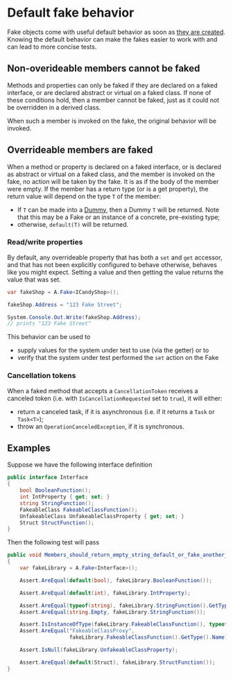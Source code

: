 # Default fake behavior

Fake objects come with useful default behavior as soon as
[they are created](creating-fakes.md). Knowing the default behavior
can make the fakes easier to work with and can lead to more concise
tests.

## Non-overideable members cannot be faked

Methods and properties can only be faked if they are declared on a
faked interface, or are declared abstract or virtual on a faked
class. If none of these conditions hold, then a member cannot be
faked, just as it could not be overridden in a derived class.

When such a member is invoked on the fake, the original behavior will be invoked.

## Overrideable members are faked

When a method or property is declared on a faked interface, or is
declared as abstract or virtual on a faked class, and the member is
invoked on the fake, no action will be taken by the fake. It is as if
the body of the member were empty. If the member has a return type (or
is a get property), the return value will depend on the type `T` of
the member:

* If `T` can be made into a [Dummy](dummies.md), then a Dummy `T` will
  be returned. Note that this may be a Fake or an instance of a
  concrete, pre-existing type;
* otherwise, `default(T)` will be returned.

### Read/write properties

By default, any overrideable property that has both a `set` and `get` accessor,
and that has not been explicitly configured to behave otherwise, behaves like
you might expect. Setting a value and then getting the value returns the value
that was set.

```csharp
var fakeShop = A.Fake<ICandyShop>();

fakeShop.Address = "123 Fake Street";

System.Console.Out.Write(fakeShop.Address);
// prints "123 Fake Street"
```

This behavior can be used to

* supply values for the system under test to use (via the getter) or to
* verify that the system under test performed the `set` action on the Fake

### Cancellation tokens

When a faked method that accepts a `CancellationToken` receives a canceled token
(i.e. with `IsCancellationRequested` set to `true`), it will either:

* return a canceled task, if it is asynchronous (i.e. if it returns a `Task` or
  `Task<T>`);
* throw an `OperationCanceledException`, if it is synchronous.

## Examples

Suppose we have the following interface definition

```csharp
public interface Interface
{
    bool BooleanFunction();
    int IntProperty { get; set; }
    string StringFunction();
    FakeableClass FakeableClassFunction();
    UnfakeableClass UnfakeableClassProperty { get; set; }
    Struct StructFunction();
}
```

Then the following test will pass

```csharp
public void Members_should_return_empty_string_default_or_fake_another_fake()
{
    var fakeLibrary = A.Fake<Interface>();

    Assert.AreEqual(default(bool), fakeLibrary.BooleanFunction());

    Assert.AreEqual(default(int), fakeLibrary.IntProperty);

    Assert.AreEqual(typeof(string), fakeLibrary.StringFunction().GetType());
    Assert.AreEqual(string.Empty, fakeLibrary.StringFunction());

    Assert.IsInstanceOfType(fakeLibrary.FakeableClassFunction(), typeof(FakeableClass));
    Assert.AreEqual("FakeableClassProxy",
                    fakeLibrary.FakeableClassFunction().GetType().Name); // to show it's a fake

    Assert.IsNull(fakeLibrary.UnfakeableClassProperty);

    Assert.AreEqual(default(Struct), fakeLibrary.StructFunction());
}
```
